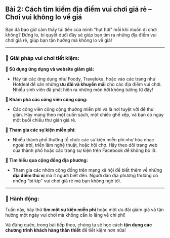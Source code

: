 ## Bài 2: Cách tìm kiếm địa điểm vui chơi giá rẻ – Chơi vui không lo về giá

Bạn đã bao giờ cảm thấy túi tiền của mình "hụt hơi" mỗi khi muốn đi chơi không? Đừng lo, bí quyết dưới đây sẽ giúp bạn tìm ra những địa điểm vui chơi giá rẻ, giúp bạn tận hưởng mà không lo về giá!

---

### 📌 Giải pháp vui chơi tiết kiệm:

**🔹 Sử dụng ứng dụng và website giảm giá:**
- Hãy tải các ứng dụng như Foody, Traveloka, hoặc vào các trang như Hotdeal để săn những **ưu đãi và khuyến mãi** cho các địa điểm vui chơi. Nhiều sinh viên đã phát hiện ra những món hời không tưởng từ đây!

**🔹 Khám phá các công viên công cộng:**
- Các công viên công cộng thường miễn phí và là nơi tuyệt vời để thư giãn. Hãy mang theo một cuốn sách, một chiếc ghế xếp, và bạn có ngay một buổi chiều thư giãn giá rẻ.

**🔹 Tham gia các sự kiện miễn phí:**
- Nhiều thành phố thường tổ chức các sự kiện miễn phí như hòa nhạc ngoài trời, triển lãm nghệ thuật, hoặc hội chợ. Hãy theo dõi trang web của thành phố hoặc các trang sự kiện trên Facebook để không bỏ lỡ.

**🔹 Tìm hiểu qua cộng đồng địa phương:**
- Tham gia các nhóm cộng đồng trên mạng xã hội để biết thêm về những **địa điểm thú vị** mà ít người biết đến. Người dân địa phương thường có những "bí kíp" vui chơi giá rẻ mà bạn không ngờ tới.

---

### 🚀 Hành động:

Tuần này, hãy thử **tìm một sự kiện miễn phí** hoặc một ưu đãi giảm giá và tận hưởng một ngày vui chơi mà không cần lo lắng về chi phí!

Và đừng quên, trong bài tiếp theo, chúng ta sẽ học cách **tận dụng các chương trình khách hàng thân thiết** để tiết kiệm hơn nữa!